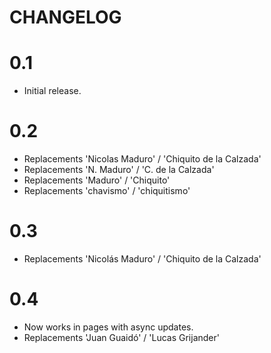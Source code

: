 # CHANGELOG

# 0.1

- Initial release.


# 0.2

- Replacements 'Nicolas Maduro' / 'Chiquito de la Calzada'
- Replacements 'N. Maduro' / 'C. de la Calzada'
- Replacements 'Maduro' / 'Chiquito'
- Replacements 'chavismo' / 'chiquitismo'


# 0.3

- Replacements 'Nicolás Maduro' / 'Chiquito de la Calzada'


# 0.4

- Now works in pages with async updates.
- Replacements 'Juan Guaidó' / 'Lucas Grijander'

